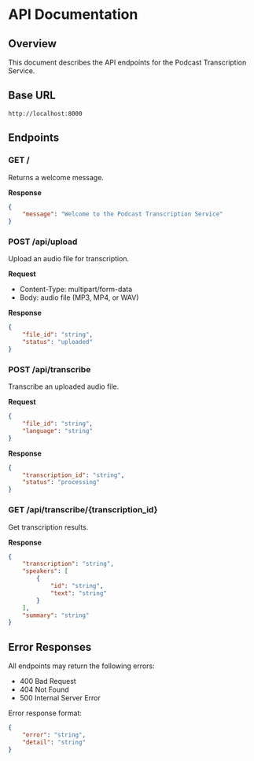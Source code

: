 # API Documentation

## Overview
This document describes the API endpoints for the Podcast Transcription Service.

## Base URL
```
http://localhost:8000
```

## Endpoints

### GET /
Returns a welcome message.

**Response**
```json
{
    "message": "Welcome to the Podcast Transcription Service"
}
```

### POST /api/upload
Upload an audio file for transcription.

**Request**
- Content-Type: multipart/form-data
- Body: audio file (MP3, MP4, or WAV)

**Response**
```json
{
    "file_id": "string",
    "status": "uploaded"
}
```

### POST /api/transcribe
Transcribe an uploaded audio file.

**Request**
```json
{
    "file_id": "string",
    "language": "string"
}
```

**Response**
```json
{
    "transcription_id": "string",
    "status": "processing"
}
```

### GET /api/transcribe/{transcription_id}
Get transcription results.

**Response**
```json
{
    "transcription": "string",
    "speakers": [
        {
            "id": "string",
            "text": "string"
        }
    ],
    "summary": "string"
}
```

## Error Responses
All endpoints may return the following errors:

- 400 Bad Request
- 404 Not Found
- 500 Internal Server Error

Error response format:
```json
{
    "error": "string",
    "detail": "string"
}
``` 